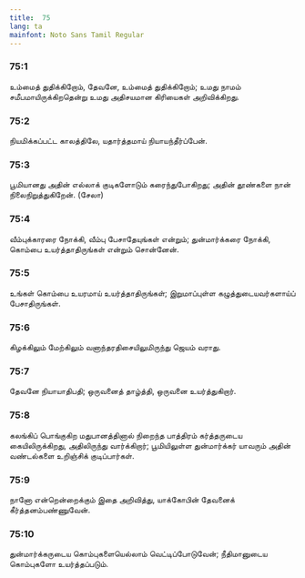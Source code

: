 ```yaml
---
title:  75
lang: ta
mainfont: Noto Sans Tamil Regular
---
```


###  75:1

உம்மைத் துதிக்கிறோம், தேவனே, உம்மைத் துதிக்கிறோம்; உமது நாமம் சமீபமாயிருக்கிறதென்று உமது அதிசயமான கிரியைகள் அறிவிக்கிறது.

###  75:2

நியமிக்கப்பட்ட காலத்திலே, யதார்த்தமாய் நியாயந்தீர்ப்பேன்.

###  75:3

பூமியானது அதின் எல்லாக் குடிகளோடும் கரைந்துபோகிறது; அதின் தூண்களை நான் நிலைநிறுத்துகிறேன். (சேலா)

###  75:4

வீம்புக்காரரை நோக்கி, வீம்பு பேசாதேயுங்கள் என்றும்; துன்மார்க்கரை நோக்கி, கொம்பை உயர்த்தாதிருங்கள் என்றும் சொன்னேன்.

###  75:5

உங்கள் கொம்பை உயரமாய் உயர்த்தாதிருங்கள்; இறுமாப்புள்ள கழுத்துடையவர்களாய்ப் பேசாதிருங்கள்.

###  75:6

கிழக்கிலும் மேற்கிலும் வனாந்தரதிசையிலுமிருந்து ஜெயம் வராது.

###  75:7

தேவனே நியாயாதிபதி; ஒருவனைத் தாழ்த்தி, ஒருவனை உயர்த்துகிறார்.

###  75:8

கலங்கிப் பொங்குகிற மதுபானத்தினால் நிறைந்த பாத்திரம் கர்த்தருடைய கையிலிருக்கிறது, அதிலிருந்து வார்க்கிறார்; பூமியிலுள்ள துன்மார்க்கர் யாவரும் அதின் வண்டல்களை உறிஞ்சிக் குடிப்பார்கள்.

###  75:9

நானோ என்றென்றைக்கும் இதை அறிவித்து, யாக்கோபின் தேவனைக் கீர்த்தனம்பண்ணுவேன்.

###  75:10

துன்மார்க்கருடைய கொம்புகளையெல்லாம் வெட்டிப்போடுவேன்; நீதிமானுடைய கொம்புகளோ உயர்த்தப்படும்.

